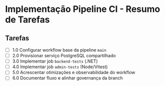 # Implementação Pipeline CI - Resumo de Tarefas

## Tarefas

- [ ] 1.0 Configurar workflow base da pipeline `main`
- [ ] 2.0 Provisionar serviço PostgreSQL compartilhado
- [ ] 3.0 Implementar job `backend-tests` (.NET)
- [ ] 4.0 Implementar job `admin-tests` (Node/Vitest)
- [ ] 5.0 Acrescentar otimizações e observabilidade do workflow
- [ ] 6.0 Documentar fluxo e alinhar governança da branch
